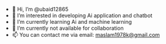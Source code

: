 - 👋 Hi, I’m @ubaid12865
- 👀 I’m interested in developing Ai application and chatbot 
- 🌱 I’m currently learning Ai and machine learning 
- 💞️ I’m currently not available for collaboration 
- 📫 You can contact me via email: maslam1978k@gmail.com

<!---
ubaid12865/ubaid12865 is a ✨ special ✨ repository because its `README.md` (this file) appears on your GitHub profile.
You can click the Preview link to take a look at your changes.
--->
